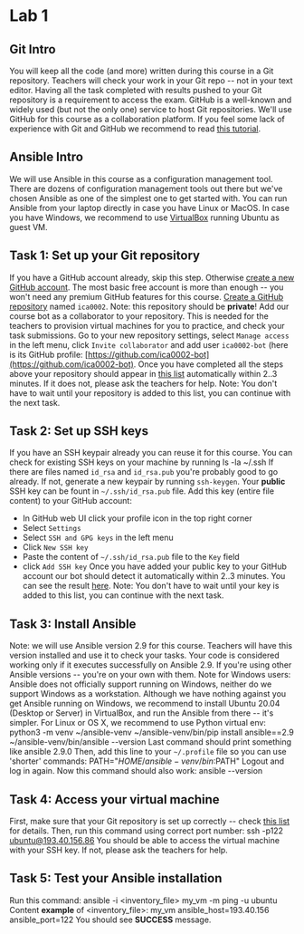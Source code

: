 # Lab 1
## Git Intro
You will keep all the code (and more) written during this course in a Git
repository.
Teachers will check your work in your Git repo -- not in your text editor.
Having all the task completed with results pushed to your Git repository is a
requirement to access the exam.
GitHub is a well-known and widely used (but not the only one) service to host
Git repositories. We'll use GitHub for this course as a collaboration platform.
If you feel some lack of experience with Git and GitHub we recommend to read
[this tutorial](https://guides.github.com/introduction/git-handbook).
## Ansible Intro
We will use Ansible in this course as a configuration management tool. There are
dozens of configuration management tools out there but we've chosen Ansible as
one of the simplest one to get started with.
You can run Ansible from your laptop directly in case you have Linux or MacOS.
In case you have Windows, we recommend to use [VirtualBox](https://www.virtualbox.org/wiki/Downloads)
running Ubuntu as guest VM.
## Task 1: Set up your Git repository
If you have a GitHub account already, skip this step. Otherwise
[create a new GitHub account](https://github.com/join). The most basic free
account is more than enough -- you won't need any premium GitHub features for
this course.
[Create a GitHub repository](https://github.com/new) named `ica0002`. Note: this
repository should be **private**!
Add our course bot as a collaborator to your repository. This is needed for the
teachers to provision virtual machines for you to practice, and check your task
submissions. Go to your new repository settings, select `Manage access` in the
left menu, click `Invite collaborator` and add user `ica0002-bot` (here is its
GitHub profile: [https://github.com/ica0002-bot](https://github.com/ica0002-bot).
Once you have completed all the steps above your repository should appear in
[this list](http://193.40.156.86/students.html) automatically within 2..3
minutes. If it does not, please ask the teachers for help.
Note: You don't have to wait until your repository is added to this list, you
can continue with the next task.
## Task 2: Set up SSH keys
If you have an SSH  keypair already you can reuse it for this course. You can
check for existing SSH keys on your machine by running
    ls -la ~/.ssh
If there are files named `id_rsa` and `id_rsa.pub` you're probably good to go
already. If not, generate a new keypair by running `ssh-keygen`.
Your **public** SSH key can be fount in `~/.ssh/id_rsa.pub` file. Add this key
(entire file content) to your GitHub account:
 - In GitHub web UI click your profile icon in the top right corner
 - Select `Settings`
 - Select `SSH and GPG keys` in the left menu
 - Click `New SSH key`
 - Paste the content of `~/.ssh/id_rsa.pub` file to the `Key` field
 - click `Add SSH key`
Once you have added your public key to your GitHub account our bot should detect
it automatically within 2..3 minutes. You can see the result
[here](http://193.40.156.86/students.html).
Note: You don't have to wait until your key is added to this list, you can
continue with the next task.
## Task 3: Install Ansible
Note: we will use Ansible version 2.9 for this course. Teachers will have this
version installed and use it to check your tasks. Your code is considered
working only if it executes successfully on Ansible 2.9. If you're using other
Ansible versions -- you're on your own with them.
Note for Windows users: Ansible does not officially support running on Windows,
neither do we support Windows as a workstation. Although we have nothing against
you get Ansible running on Windows, we recommend to install Ubuntu 20.04 (Desktop
or Server) in VirtualBox, and run the Ansible from there -- it's simpler.
For Linux or OS X, we recommend to use Python virtual env:
    python3 -m venv ~/ansible-venv
    ~/ansible-venv/bin/pip install ansible==2.9
    ~/ansible-venv/bin/ansible --version
Last command should print something like
    ansible 2.9.0
Then, add this line to your `~/.profile` file so you can use 'shorter' commands:
    PATH="$HOME/ansible-venv/bin:$PATH"
Logout and log in again. Now this command should also work:
    ansible --version
## Task 4: Access your virtual machine
First, make sure that your Git repository is set up correctly -- check
[this list](http://193.40.156.86/students.html) for details.
Then, run this command using correct port number:
    ssh -p122 ubuntu@193.40.156.86
You should be able to access the virtual machine with your SSH key. If not,
please ask the teachers for help.
## Task 5: Test your Ansible installation
Run this command:
    ansible -i <inventory_file> my_vm -m ping -u ubuntu
Content **example** of <inventory_file>:
    my_vm ansible_host=193.40.156 ansible_port=122
You should see **SUCCESS** message.

